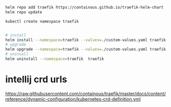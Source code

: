 

```bash
helm repo add traefik https://containous.github.io/traefik-helm-chart
helm repo update   

kubectl create namespace traefik 


# install
helm install --namespace=traefik --values=./custom-values.yaml traefik traefik/traefik
# upgrade
helm upgrade --namespace=traefik --values=./custom-values.yaml traefik traefik/traefik --version 8.2.1 
# uninsall
helm uninstall --namespace=traefik  traefik
```


# intellij crd urls

https://raw.githubusercontent.com/containous/traefik/master/docs/content/reference/dynamic-configuration/kubernetes-crd-definition.yml
